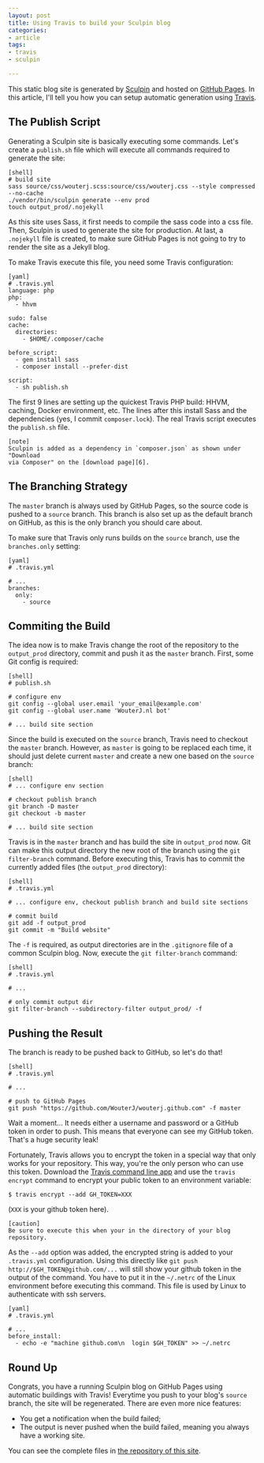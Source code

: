 ```yaml
---
layout: post
title: Using Travis to build your Sculpin blog
categories:
- article
tags:
- travis
- sculpin

---
```

This static blog site is generated by [Sculpin][1] and hosted on
[GitHub Pages][2]. In this article, I'll tell you how you can setup automatic
generation using [Travis][3].

## The Publish Script

Generating a Sculpin site is basically executing some commands. Let's create a
`publish.sh` file which will execute all commands required to generate the
site:

    [shell]
    # build site
    sass source/css/wouterj.scss:source/css/wouterj.css --style compressed --no-cache
    ./vendor/bin/sculpin generate --env prod
    touch output_prod/.nojekyll

As this site uses Sass, it first needs to compile the sass code into a css
file. Then, Sculpin is used to generate the site for production. At last, a
`.nojekyll` file is created, to make sure GitHub Pages is not going to try to
render the site as a Jekyll blog.

To make Travis execute this file, you need some Travis configuration:

    [yaml]
    # .travis.yml
    language: php
    php:
      - hhvm

    sudo: false
    cache:
      directories:
        - $HOME/.composer/cache

    before_script:
      - gem install sass
      - composer install --prefer-dist

    script:
      - sh publish.sh

The first 9 lines are setting up the quickest Travis PHP build: HHVM, caching,
Docker environment, etc. The lines after this install Sass and the dependencies
(yes, I commit `composer.lock`). The real Travis script executes the `publish.sh`
file.

    [note]
    Sculpin is added as a dependency in `composer.json` as shown under "Download
    via Composer" on the [download page][6].

## The Branching Strategy

The `master` branch is always used by GitHub Pages, so the source code is
pushed to a `source` branch. This branch is also set up as the default branch
on GitHub, as this is the only branch you should care about.

To make sure that Travis only runs builds on the `source` branch, use the
`branches.only` setting:

    [yaml]
    # .travis.yml

    # ...
    branches:
      only:
        - source

## Commiting the Build

The idea now is to make Travis change the root of the repository to the
`output_prod` directory, commit and push it as the `master` branch. First, some
Git config is required:

    [shell]
    # publish.sh

    # configure env
    git config --global user.email 'your_email@example.com'
    git config --global user.name 'WouterJ.nl bot'

    # ... build site section

Since the build is executed on the `source` branch, Travis need to checkout the
`master` branch. However, as `master` is going to be replaced each time, it should
just delete current `master` and create a new one based on the `source` branch:

    [shell]
    # ... configure env section

    # checkout publish branch
    git branch -D master
    git checkout -b master

    # ... build site section

Travis is in the `master` branch and has build the site in `output_prod` now.
Git can make this output directory the new root of the branch using the `git
filter-branch` command. Before executing this, Travis has to commit the
currently added files (the `output_prod` directory):

    [shell]
    # .travis.yml

    # ... configure env, checkout publish branch and build site sections

    # commit build
    git add -f output_prod
    git commit -m "Build website"

The `-f` is required, as output directories are in the `.gitignore` file of
a common Sculpin blog. Now, execute the `git filter-branch` command:

    [shell]
    # .travis.yml

    # ...

    # only commit output dir
    git filter-branch --subdirectory-filter output_prod/ -f

## Pushing the Result

The branch is ready to be pushed back to GitHub, so let's do that!

    [shell]
    # .travis.yml

    # ...

    # push to GitHub Pages
    git push "https://github.com/WouterJ/wouterj.github.com" -f master

Wait a moment... It needs either a username and password or a GitHub token in
order to push. This means that everyone can see my GitHub token. That's a huge
security leak!

Fortunately, Travis allows you to encrypt the token in a special way that only
works for your repository. This way, you're the only person who can use this
token. Download the [Travis command line app][5] and use the `travis encrypt`
command to encrypt your public token to an environment variable:

    $ travis encrypt --add GH_TOKEN=XXX

(`XXX` is your github token here).

    [caution]
    Be sure to execute this when your in the directory of your blog repository.

As the `--add` option was added, the encrypted string is added to your
`.travis.yml` configuration. Using this directly like
`git push http://$GH_TOKEN@github.com/...` will still show your github token in
the output of the command. You have to put it in the `~/.netrc` of the Linux
environment before executing this command. This file is used by Linux to
authenticate with ssh servers.

    [yaml]
    # .travis.yml

    # ...
    before_install:
      - echo -e "machine github.com\n  login $GH_TOKEN" >> ~/.netrc

## Round Up

Congrats, you have a running Sculpin blog on GitHub Pages using automatic
buildings with Travis! Everytime you push to your blog's `source` branch, the
site will be regenerated. There are even more nice features:

* You get a notification when the build failed;
* The output is never pushed when the build failed, meaning you always have a
  working site.

You can see the complete files in [the repository of this site][7].

 [1]: http://sculpin.io/
 [2]: https://pages.github.com/
 [3]: https://travis-ci.org/
 [4]: http://jekyllrb.com/
 [5]: https://github.com/travis-ci/travis.rb
 [6]: https://sculpin.io/download/
 [7]: https://github.com/WouterJ/wouterj.github.com
